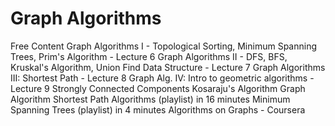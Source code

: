 # Graph Algorithms

<ResourceGroupTitle>Free Content</ResourceGroupTitle>
<BadgeLink colorScheme='red' badgeText='Watch' href='https://www.youtube.com/watch?v=i_AQT_XfvD8&index=6&list=PLFDnELG9dpVxQCxuD-9BSy2E7BWY3t5Sm'>Graph Algorithms I - Topological Sorting, Minimum Spanning Trees, Prim's Algorithm - Lecture 6</BadgeLink>
<BadgeLink colorScheme='red' badgeText='Watch' href='https://www.youtube.com/watch?v=ufj5_bppBsA&list=PLFDnELG9dpVxQCxuD-9BSy2E7BWY3t5Sm&index=7'>Graph Algorithms II - DFS, BFS, Kruskal's Algorithm, Union Find Data Structure - Lecture 7</BadgeLink>
<BadgeLink colorScheme='red' badgeText='Watch' href='https://www.youtube.com/watch?v=DiedsPsMKXc&list=PLFDnELG9dpVxQCxuD-9BSy2E7BWY3t5Sm&index=8'>Graph Algorithms III: Shortest Path - Lecture 8</BadgeLink>
<BadgeLink colorScheme='red' badgeText='Watch' href='https://www.youtube.com/watch?v=XIAQRlNkJAw&list=PLFDnELG9dpVxQCxuD-9BSy2E7BWY3t5Sm&index=9'>Graph Alg. IV: Intro to geometric algorithms - Lecture 9</BadgeLink>
<BadgeLink colorScheme='red' badgeText='Watch' href='https://www.youtube.com/watch?v=RpgcYiky7uw'>Strongly Connected Components Kosaraju's Algorithm Graph Algorithm</BadgeLink>
<BadgeLink colorScheme='red' badgeText='Watch' href='https://www.youtube.com/playlist?list=PL9xmBV_5YoZO-Y-H3xIC9DGSfVYJng9Yw'>Shortest Path Algorithms (playlist) in 16 minutes</BadgeLink>
<BadgeLink colorScheme='red' badgeText='Watch' href='https://www.youtube.com/playlist?list=PL9xmBV_5YoZObEi3Hf6lmyW-CBfs7nkOV'>Minimum Spanning Trees (playlist) in 4 minutes</BadgeLink>
<BadgeLink colorScheme='purple' badgeText='Course' href='https://www.coursera.org/learn/algorithms-on-graphs'>Algorithms on Graphs - Coursera</BadgeLink>
